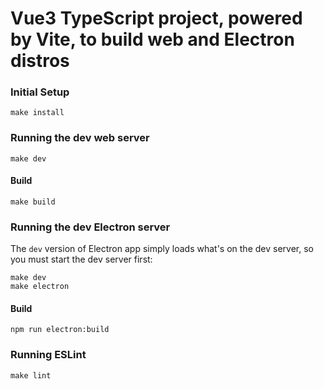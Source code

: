 
# Vue3 TypeScript project, powered by Vite, to build web and Electron distros

### Initial Setup

    make install

### Running the dev web server

    make dev

#### Build

    make build

### Running the dev Electron server

The `dev` version of Electron app simply loads what's on the 
dev server, so you must start the dev server first:

    make dev
    make electron

#### Build

    npm run electron:build

### Running ESLint

    make lint
